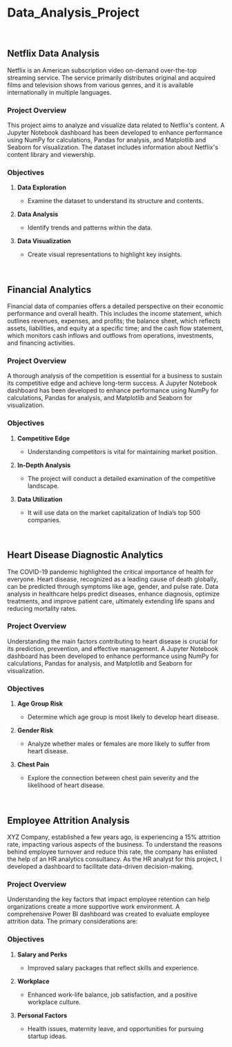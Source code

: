 # Data_Analysis_Project

<br>

## Netflix Data Analysis

Netflix is an American subscription video on-demand over-the-top streaming service. The service primarily distributes original and acquired films and television shows from various genres, and it is available internationally in multiple languages.

### Project Overview

This project aims to analyze and visualize data related to Netflix's content. A Jupyter Notebook dashboard has been developed to enhance performance using NumPy for calculations, Pandas for analysis, and Matplotlib and Seaborn for visualization. The dataset includes information about Netflix's content library and viewership.

### Objectives

1. **Data Exploration**
    - Examine the dataset to understand its structure and contents.

2. **Data Analysis**
    - Identify trends and patterns within the data.

3. **Data Visualization**
    - Create visual representations to highlight key insights.

<br>

## Financial Analytics

Financial data of companies offers a detailed perspective on their economic performance and overall health. This includes the income statement, which outlines revenues, expenses, and profits; the balance sheet, which reflects assets, liabilities, and equity at a specific time; and the cash flow statement, which monitors cash inflows and outflows from operations, investments, and financing activities.

### Project Overview

A thorough analysis of the competition is essential for a business to sustain its competitive edge and achieve long-term success. A Jupyter Notebook dashboard has been developed to enhance performance using NumPy for calculations, Pandas for analysis, and Matplotlib and Seaborn for visualization.

### Objectives

1. **Competitive Edge**
    - Understanding competitors is vital for maintaining market position.

2. **In-Depth Analysis**
    - The project will conduct a detailed examination of the competitive landscape.

3. **Data Utilization**
    - It will use data on the market capitalization of India’s top 500 companies.

<br>

## Heart Disease Diagnostic Analytics

The COVID-19 pandemic highlighted the critical importance of health for everyone. Heart disease, recognized as a leading cause of death globally, can be predicted through symptoms like age, gender, and pulse rate. Data analysis in healthcare helps predict diseases, enhance diagnosis, optimize treatments, and improve patient care, ultimately extending life spans and reducing mortality rates.

### Project Overview

Understanding the main factors contributing to heart disease is crucial for its prediction, prevention, and effective management. A Jupyter Notebook dashboard has been developed to enhance performance using NumPy for calculations, Pandas for analysis, and Matplotlib and Seaborn for visualization.

### Objectives

1. **Age Group Risk**
    - Determine which age group is most likely to develop heart disease.

2. **Gender Risk**
    - Analyze whether males or females are more likely to suffer from heart disease.

3. **Chest Pain**
    - Explore the connection between chest pain severity and the likelihood of heart disease.
  
<br>

## Employee Attrition Analysis

XYZ Company, established a few years ago, is experiencing a 15% attrition rate, impacting various aspects of the business. To understand the reasons behind employee turnover and reduce this rate, the company has enlisted the help of an HR analytics consultancy. As the HR analyst for this project, I developed a dashboard to facilitate data-driven decision-making.

### Project Overview

Understanding the key factors that impact employee retention can help organizations create a more supportive work environment. A comprehensive Power BI dashboard was created to evaluate employee attrition data. The primary considerations are:

### Objectives

1. **Salary and Perks**
    - Improved salary packages that reflect skills and experience.

2. **Workplace**
    - Enhanced work-life balance, job satisfaction, and a positive workplace culture.

3. **Personal Factors**
    - Health issues, maternity leave, and opportunities for pursuing startup ideas.


  


 

 




